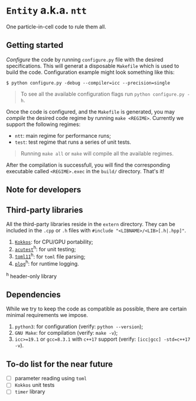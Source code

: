 # `Entity` a.k.a. `ntt`
One particle-in-cell code to rule them all. 

## Getting started

_Configure_ the code by running `configure.py` file with the desired specifications. This will generat a disposable `Makefile` which is used to build the code. Configuration example might look something like this:

```shell
$ python configure.py -debug --compiler=icc --precision=single
```

> To see all the available configuration flags run `python configure.py -h`.

Once the code is configured, and the `Makefile` is generated, you may _compile_ the desired code regime by running `make <REGIME>`. Currently we support the following regimes:

* `ntt`: main regime for performance runs;
* `test`: test regime that runs a series of unit tests.

> Running `make all` or `make` will compile all the available regimes.

After the compilation is successfull, you will find the corresponding executable called `<REGIME>.exec` in the `build/` directory. That's it!

## Note for developers



## Third-party libraries

All the third-party libraries reside in the `extern` directory. They can be included in the `.cpp` or `.h` files with `#include "<LIBNAME>/<LIB>[.h|.hpp]"`.

1. [`Kokkos`](https://github.com/kokkos/kokkos/): for CPU/GPU portability;
2. [`acutest`](https://github.com/mity/acutest)<sup>h</sup>: for unit testing;
3. [`toml11`](https://github.com/ToruNiina/toml11)<sup>h</sup>: for `toml` file parsing;
4. [`plog`](https://github.com/SergiusTheBest/plog)<sup>h</sup>: for runtime logging.

<sup>h</sup> header-only library

## Dependencies

While we try to keep the code as compatible as possible, there are certain minimal requirements we impose. 

1. `python3`: for configuration (verify: `python --version`);
2. `GNU Make`: for compilation (verify: `make -v`);
3. `icc>=19.1` or `gcc=8.3.1` with `c++17` support (verify: `[icc|gcc] -std=c++17 -v`). 

## To-do list for the near future

- [ ] parameter reading using `toml`
- [ ] `Kokkos` unit tests
- [ ] `timer` library
